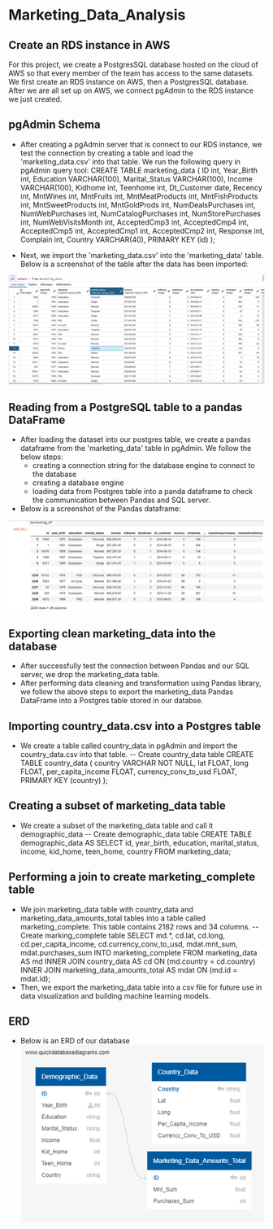 # Marketing_Data_Analysis

## Create an RDS instance in AWS
For this project, we create a PostgresSQL database hosted on the cloud of AWS so that every member of the team has access to the same datasets. We first create an RDS instance on AWS, then a PostgresSQL database. After we are all set up on AWS, we connect pgAdmin to the RDS instance we just created.

## pgAdmin Schema
- After creating a pgAdmin server that is connect to our RDS instance, we test the connection by creating a table and load the 'marketing_data.csv' into that table. We run the following query in pgAdmin query tool:
  CREATE TABLE marketing_data (
  ID                      int,
  Year_Birth              int,
  Education              VARCHAR(100),
  Marital_Status         VARCHAR(100),
  Income                VARCHAR(100),
  Kidhome                 int,
  Teenhome                int,
  Dt_Customer            date,
  Recency                 int,
  MntWines                int,
  MntFruits               int,
  MntMeatProducts         int,
  MntFishProducts         int,
  MntSweetProducts        int,
  MntGoldProds            int,
  NumDealsPurchases       int,
  NumWebPurchases         int,
  NumCatalogPurchases     int,
  NumStorePurchases       int,
  NumWebVisitsMonth       int,
  AcceptedCmp3            int,
  AcceptedCmp4            int,
  AcceptedCmp5            int,
  AcceptedCmp1            int,
  AcceptedCmp2            int,
  Response                int,
  Complain                int,
  Country                VARCHAR(40),
  PRIMARY KEY (id)
  );
  
- Next, we import the 'marketing_data.csv' into the 'marketing_data' table. Below is a screenshot of the table after the data has been imported:

![marketing data table](https://github.com/bhaskarborah/Marketing_Data_Analysis/blob/nhi/Screenshots/marketing_data_table_pgAdmin.png)

## Reading from a PostgreSQL table to a pandas DataFrame
- After loading the dataset into our postgres table, we create a pandas dataframe from the 'marketing_data' table in pgAdmin. We follow the below steps: 
  - creating a connection string for the database engine to connect to the database
  - creating a database engine
  - loading data from Postgres table into a panda dataframe to check the communication between Pandas and SQL server.
- Below is a screenshot of the Pandas dataframe:

![mockup database](https://github.com/bhaskarborah/Marketing_Data_Analysis/blob/nhi/Screenshots/marketing_df_pd.png)

## Exporting clean marketing_data into the database
- After successfully test the connection between Pandas and our SQL server, we drop the marketing_data table.
- After performing data cleaning and transformation using Pandas library, we follow the above steps to export the marketing_data Pandas DataFrame into a Postgres table stored in our databse.

## Importing country_data.csv into a Postgres table
- We create a table called country_data in pgAdmin and import the country_data.csv into that table.
  -- Create country_data table
  CREATE TABLE country_data (
	  country VARCHAR NOT NULL,
	  lat FLOAT,
	  long FLOAT,
	  per_capita_income FLOAT,
	  currency_conv_to_usd FLOAT,
	  PRIMARY KEY (country)
  );
  
## Creating a subset of marketing_data table
- We create a subset of the marketing_data table and call it demographic_data
  -- Create demographic_data table
  CREATE TABLE demographic_data AS
  SELECT id, year_birth, education, marital_status, 
		  income, kid_home, teen_home, country
  FROM marketing_data;

## Performing a join to create marketing_complete table
- We join marketing_data table with country_data and marketing_data_amounts_total tables into a table called marketing_complete. This table contains 2182 rows and 34 columns.
  -- Create marking_complete table
  SELECT md.*,
	  cd.lat,
	  cd.long,
	  cd.per_capita_income,
	  cd.currency_conv_to_usd,
	  mdat.mnt_sum, 
	  mdat.purchases_sum
  INTO marketing_complete
  FROM marketing_data AS md
	  INNER JOIN country_data AS cd
		  ON (md.country = cd.country)
	  INNER JOIN marketing_data_amounts_total AS mdat
		  ON (md.id = mdat.id);
- Then, we export the marketing_data table into a csv file for future use in data visualization and building machine learning models.  

## ERD
- Below is an ERD of our database
![ERD](https://github.com/bhaskarborah/Marketing_Data_Analysis/blob/nhi-sg2/marketing_data_ERD.png)

